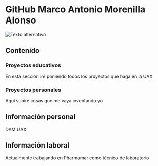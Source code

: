 # GitHub Marco Antonio Morenilla Alonso

![Texto alternativo](/ruta/a/la/imagen.jpg)

## Contenido

### Proyectos educativos

En esta sección iré poniendo todos los proyectos que haga en la UAX

### Proyectos personales

Aquí subiré cosas que me vaya inventando yo

## Información personal

DAM UAX

## Información laboral

Actualmente trabajando en Pharmamar como técnico de laboratorio
